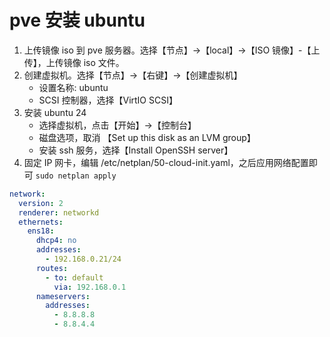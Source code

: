 # pve 安装 ubuntu

1. 上传镜像 iso 到 pve 服务器。选择【节点】->【local】->【ISO 镜像】-【上传】，上传镜像 iso 文件。
2. 创建虚拟机。选择【节点】->【右键】->【创建虚拟机】
    - 设置名称: ubuntu
    - SCSI 控制器，选择【VirtIO SCSI】
3. 安装 ubuntu 24
    - 选择虚拟机，点击【开始】->【控制台】
    - 磁盘选项，取消 【Set up this disk as an LVM group】
    - 安装 ssh 服务，选择【Install OpenSSH server】
4. 固定 IP 网卡，编辑 /etc/netplan/50-cloud-init.yaml，之后应用网络配置即可 `sudo netplan apply`

```yaml
network:
  version: 2
  renderer: networkd
  ethernets:
    ens18:
      dhcp4: no
      addresses:
        - 192.168.0.21/24
      routes:
        - to: default
          via: 192.168.0.1
      nameservers:
        addresses:
          - 8.8.8.8
          - 8.8.4.4
```
